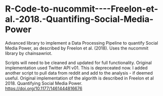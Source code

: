 # R-Code-to-nucommit----Freelon-et-al.-2018.-Quantifing-Social-Media-Power
Advanced library to implement a Data Processing Pipeline to quantify Social Media Power, as described by Freelon et al. (2018). Uses the nucommit library by chainsawriot. 


Scripts will need to be cleaned and updated for full functionality. Original implementation used Twitter API v01. This is depreceated now. 
I added another script to pull data from reddit and add to the analysis - if deemed useful. Original implementation of the algorith is described in Freelon et al 2018. Quantifying Social Media Power. https://doi.org/10.1177/1461444816676
